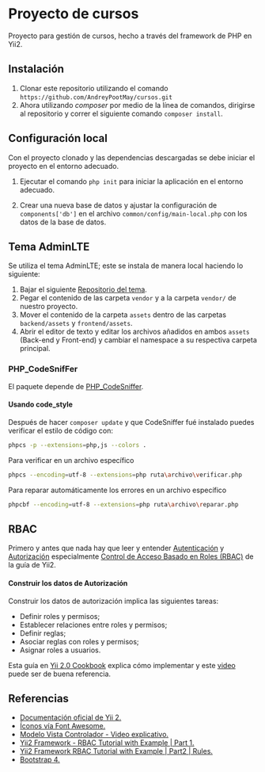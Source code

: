 # Proyecto de cursos

Proyecto para gestión de cursos, hecho a través del framework de PHP en Yii2.

## Instalación

 1. Clonar este repositorio utilizando el comando  ``https://github.com/AndreyPootMay/cursos.git``
 2. Ahora utilizando *composer* por medio de la línea de comandos, dirigirse al repositorio y correr el siguiente comando `composer install`.

## Configuración local

Con el proyecto clonado y las dependencias descargadas se debe iniciar el proyecto en el entorno adecuado.

1.  Ejecutar el comando `php init` para iniciar la aplicación en el entorno adecuado.
    
2.  Crear una nueva base de datos y ajustar la configuración de `components['db']` en el archivo `common/config/main-local.php` con los datos de la base de datos.


## Tema AdminLTE

Se utiliza el tema AdminLTE; este se instala de manera local haciendo lo siguiente:

1. Bajar el siguiente [Repositorio del tema](https://github.com/annaselh/yii2adminlte).
2. Pegar el contenido de las carpeta `vendor` y a la carpeta `vendor/` de nuestro proyecto.
3. Mover el contenido de la carpeta `assets` dentro de las carpetas `backend/assets` y `frontend/assets`.
4. Abrir el editor de texto y editar los archivos añadidos en ambos `assets` (Back-end y Front-end) y cambiar el namespace a su respectiva carpeta principal.

### PHP_CodeSnifFer

El paquete depende de [PHP_CodeSniffer](https://github.com/squizlabs/PHP_CodeSniffer).

#### Usando code_style

Después de hacer `composer update` y que CodeSniffer fué instalado puedes verificar el estilo de código con:

```bash
phpcs -p --extensions=php,js --colors .
```

Para verificar en un archivo específico

```bash
phpcs --encoding=utf-8 --extensions=php ruta\archivo\verificar.php
```

Para reparar automáticamente los errores en un archivo específico

```bash
phpcbf --encoding=utf-8 --extensions=php ruta\archivo\reparar.php
```

## RBAC

Primero y antes que nada hay que leer y entender [Autenticación](https://www.yiiframework.com/doc/guide/2.0/es/security-authentication) y [Autorización](https://www.yiiframework.com/doc/guide/2.0/es/security-authorization) especialmente [Control de Acceso Basado en Roles (RBAC)](https://www.yiiframework.com/doc/guide/2.0/es/security-authorization#rbac) de la guía de Yii2.

#### Construir los datos de Autorización

Construir los datos de autorización implica las siguientes tareas:

-   Definir roles y permisos;
-   Establecer relaciones entre roles y permisos;
-   Definir reglas;
-   Asociar reglas con roles y permisos;
-   Asignar roles a usuarios.

Esta guía en [Yii 2.0 Cookbook](https://yii2-cookbook.readthedocs.io/security-rbac/) explica cómo implementar y este [video](https://www.youtube.com/watch?v=vLb8YATO-HU) puede ser de buena referencia.

## Referencias
- [Documentación oficial de Yii 2.](https://www.yiiframework.com/doc/guide/2.0/es)
- [Íconos vía Font Awesome.](https://fontawesome.com/)
- [Modelo Vista Controlador - Video explicativo.](https://capacitateparaelempleo.org/pages.php?r=.tema&tagID=6725&load=6795)
-   [Yii2 Framework - RBAC Tutorial with Example | Part 1.](https://www.youtube.com/watch?v=7-jo8LKCnUk)
-   [Yii2 Framework RBAC Tutorial with Example | Part2 | Rules.](https://www.youtube.com/watch?v=rzoQoB9N3v8)
-  [Bootstrap 4.](https://getbootstrap.com/docs/4.0/getting-started/introduction/)
